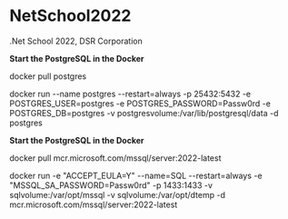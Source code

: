 # NetSchool2022
.Net School 2022, DSR Corporation


**Start the PostgreSQL in the Docker**

docker pull postgres

docker run --name postgres --restart=always -p 25432:5432 -e POSTGRES_USER=postgres -e POSTGRES_PASSWORD=Passw0rd -e POSTGRES_DB=postgres -v postgresvolume:/var/lib/postgresql/data -d postgres

**Start the PostgreSQL in the Docker**

docker pull mcr.microsoft.com/mssql/server:2022-latest

docker run -e "ACCEPT_EULA=Y" --name=SQL --restart=always -e "MSSQL_SA_PASSWORD=Passw0rd" -p 1433:1433 -v sqlvolume:/var/opt/mssql -v sqlvolume:/var/opt/dtemp -d mcr.microsoft.com/mssql/server:2022-latest